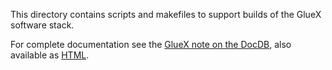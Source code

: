 This directory contains scripts and makefiles to support builds of the
GlueX software stack.

For complete documentation see the [GlueX note on the DocDB](http://argus.phys.uregina.ca/cgi-bin/public/DocDB/ShowDocument?docid=2793), also available as [HTML](https://halldweb.jlab.org/docs/gluex_build/).
